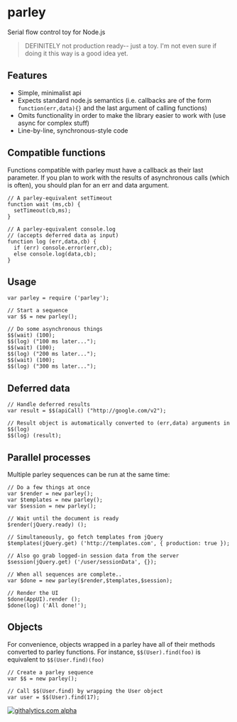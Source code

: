 parley
=========

Serial flow control toy for Node.js

> DEFINITELY not production ready-- just a toy.  I'm not even sure if doing it this way is a good idea yet.

## Features
+ Simple, minimalist api
+ Expects standard node.js semantics (i.e. callbacks are of the form `function(err,data){}` and the last argument of calling functions)
+ Omits functionality in order to make the library easier to work with (use async for complex stuff)
+ Line-by-line, synchronous-style code


## Compatible functions
Functions compatible with parley must have a callback as their last parameter.  If you plan to work with the results of asynchronous calls (which is often), you should plan for an err and data argument.
```
// A parley-equivalent setTimeout
function wait (ms,cb) {
  setTimeout(cb,ms);
}

// A parley-equivalent console.log
// (accepts deferred data as input)
function log (err,data,cb) {
  if (err) console.error(err,cb);
  else console.log(data,cb);
}
```


## Usage

```
var parley = require ('parley');

// Start a sequence
var $$ = new parley();

// Do some asynchronous things
$$(wait) (100);
$$(log) ("100 ms later...");
$$(wait) (100);
$$(log) ("200 ms later...");
$$(wait) (100);
$$(log) ("300 ms later...");
```


## Deferred data

```
// Handle deferred results
var result = $$(apiCall) ("http://google.com/v2");

// Result object is automatically converted to (err,data) arguments in $$(log)
$$(log) (result);

```

## Parallel processes

Multiple parley sequences can be run at the same time:

```
// Do a few things at once
var $render = new parley();
var $templates = new parley();
var $session = new parley();

// Wait until the document is ready
$render(jQuery.ready) ();

// Simultaneously, go fetch templates from jQuery
$templates(jQuery.get) ('http://templates.com', { production: true });

// Also go grab logged-in session data from the server
$session(jQuery.get) ('/user/sessionData', {});

// When all sequences are complete..
var $done = new parley($render,$templates,$session);

// Render the UI
$done(AppUI).render ();
$done(log) ('All done!');

```





## Objects
For convenience, objects wrapped in a parley have all of their methods converted to parley functions.  For instance, `$$(User).find(foo)` is equivalent to `$$(User.find)(foo)`

```
// Create a parley sequence
var $$ = new parley();

// Call $$(User.find) by wrapping the User object
var user = $$(User).find(17);
```


[![githalytics.com alpha](https://cruel-carlota.pagodabox.com/c87267eee787dd508d0106260261b6dc "githalytics.com")](http://githalytics.com/mikermcneil/parley)
